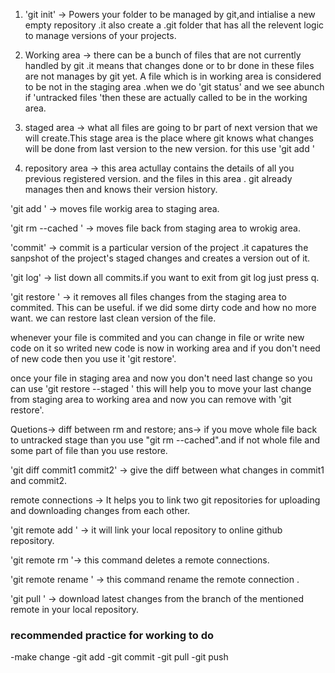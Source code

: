 1. 'git init' -> Powers your folder to be managed by git,and intialise a new empty repository .it also create a .git folder that has all the relevent logic to manage versions of your projects.

2. Working area -> there can be a bunch of files that are not currently handled by git .it means that changes done or to br done in these files are not manages by git yet. A file which is in working area is considered to be not in the staging area .when we do 'git status' and we see abunch if 'untracked files 'then these are actually called to be in the working area.

3. staged area ->  what all files are going to br part of next version that we will create.This stage area is the place where git knows what changes will be done from last version to the new version. for this use 'git add <file name>'

4. repository area -> this area actullay contains the details of all you previous registered version. and the files in this area . git already manages then and knows their version history.

'git add <files>' -> moves file workig area to staging area.

'git rm --cached <files>' -> moves file back from staging area to wrokig area.

'commit' -> commit is a particular version of the project .it capatures the sanpshot of the project's staged changes and creates a version out of it.

'git log' -> list down all commits.if you want to exit from git log just press q.

'git restore <file>' -> it removes all files changes from the staging area to commited. This can be useful. if we did some dirty code and how no more want. we can restore last clean version of the file.

whenever your file is commited and you can change in file or write new code on it so writed new code is now in working area and if you don't need of new code then you use it 'git restore'.

once your file in staging area and now you don't need last change so you can use 'git restore --staged <file>' this will help you to move your last change from staging area to working area and now you can remove with 'git restore'.

Quetions-> diff between rm and restore;
ans-> if you move whole file back to untracked stage than you use "git rm --cached".and if not whole file and some part of file than you use restore.

'git diff commit1 commit2' -> give the diff between what changes in commit1 and commit2. 

remote connections -> It helps you to link two git repositories for uploading and downloading changes from each other.

'git remote add <name of remote> <link>' -> it will link your local repository to online github repository.

'git remote rm <name of remote>'-> this command deletes a remote connections.

'git remote rename <oldname> <newname>'  -> this command rename the remote connection .

'git pull <name of remote> <branchname>' -> download latest changes from the branch of the mentioned remote in your local repository.

### recommended practice for working to do 
-make change
-git add
-git commit
-git pull
-git push